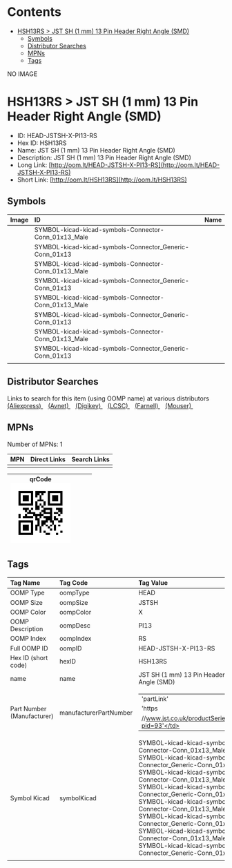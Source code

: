 



Contents
========

* [HSH13RS > JST SH (1 mm) 13 Pin Header Right Angle (SMD)](#hsh13rs--jst-sh-1-mm-13-pin-header-right-angle-smd)
	* [Symbols](#symbols)
	* [Distributor Searches](#distributor-searches)
	* [MPNs](#mpns)
	* [Tags](#tags)
  
NO IMAGE  
# HSH13RS > JST SH (1 mm) 13 Pin Header Right Angle (SMD)

- ID: HEAD-JSTSH-X-PI13-RS
- Hex ID: HSH13RS
- Name: JST SH (1 mm) 13 Pin Header Right Angle (SMD)
- Description: JST SH (1 mm) 13 Pin Header Right Angle (SMD)
- Long Link: [http://oom.lt/HEAD-JSTSH-X-PI13-RS](http://oom.lt/HEAD-JSTSH-X-PI13-RS)
- Short Link: [http://oom.lt/HSH13RS](http://oom.lt/HSH13RS)

## Symbols
  

|Image|ID|Name|
| :--- | :--- | :--- |
|![]()|SYMBOL-kicad-kicad-symbols-Connector-Conn_01x13_Male||
|![]()|SYMBOL-kicad-kicad-symbols-Connector_Generic-Conn_01x13||
|![]()|SYMBOL-kicad-kicad-symbols-Connector-Conn_01x13_Male||
|![]()|SYMBOL-kicad-kicad-symbols-Connector_Generic-Conn_01x13||
|![]()|SYMBOL-kicad-kicad-symbols-Connector-Conn_01x13_Male||
|![]()|SYMBOL-kicad-kicad-symbols-Connector_Generic-Conn_01x13||
|![]()|SYMBOL-kicad-kicad-symbols-Connector-Conn_01x13_Male||
|![]()|SYMBOL-kicad-kicad-symbols-Connector_Generic-Conn_01x13||
||||

## Distributor Searches
  
Links to search for this item (using OOMP name) at various distributors  
[(Aliexpress) ](https://www.aliexpress.com/wholesale?SearchText=1117JST+SH+1+mm+13+Pin+Header+Right+Angle+SMD)&nbsp;&nbsp;&nbsp;[(Avnet) ](https://www.avnet.com/shop/us/search/JST+SH+1+mm+13+Pin+Header+Right+Angle+SMD)&nbsp;&nbsp;&nbsp;[(Digikey) ](https://www.digikey.co.uk/en/products/result?s=JST+SH+1+mm+13+Pin+Header+Right+Angle+SMD)&nbsp;&nbsp;&nbsp;[(LCSC) ](https://www.lcsc.com/search?q=JST+SH+1+mm+13+Pin+Header+Right+Angle+SMD)&nbsp;&nbsp;&nbsp;[(Farnell) ](https://uk.farnell.com/search?st=JST+SH+1+mm+13+Pin+Header+Right+Angle+SMD)&nbsp;&nbsp;&nbsp;[(Mouser) ](https://www.mouser.com/c/?q=JST+SH+1+mm+13+Pin+Header+Right+Angle+SMD)&nbsp;&nbsp;&nbsp;
## MPNs
  
Number of MPNs: 1  

|MPN|Direct Links|Search Links|
| :--- | :--- | :--- |
||||
  

|qrCode<br>[![](https://raw.githubusercontent.com/oomlout/oomlout_OOMP_parts_V2/main/HEAD/JSTSH/X/PI13/RS/qrCode_140.png)](https://github.com/oomlout/oomlout_OOMP_parts_V2/tree/main/HEAD/JSTSH/X/PI13/RS/qrCode.png)||||
| :---: | :---: | :---: | :---: |

## Tags
  

|Tag Name|Tag Code|Tag Value|
| :--- | :--- | :--- |
|OOMP Type|oompType|HEAD|
|OOMP Size|oompSize|JSTSH|
|OOMP Color|oompColor|X|
|OOMP Description|oompDesc|PI13|
|OOMP Index|oompIndex|RS|
|Full OOMP ID|oompID|HEAD-JSTSH-X-PI13-RS|
|Hex ID (short code)|hexID|HSH13RS|
|name|name|JST SH (1 mm) 13 Pin Header Right Angle (SMD)|
|Part Number (Manufacturer)|manufacturerPartNumber|<table><tr><td>'partLink'</td></tr><tr><td> 'https</td></tr><tr><td>//www.jst.co.uk/productSeries.php?pid=93'</td></tr></table>|
|Symbol Kicad|symbolKicad|SYMBOL-kicad-kicad-symbols-Connector-Conn_01x13_Male, SYMBOL-kicad-kicad-symbols-Connector_Generic-Conn_01x13, SYMBOL-kicad-kicad-symbols-Connector-Conn_01x13_Male, SYMBOL-kicad-kicad-symbols-Connector_Generic-Conn_01x13, SYMBOL-kicad-kicad-symbols-Connector-Conn_01x13_Male, SYMBOL-kicad-kicad-symbols-Connector_Generic-Conn_01x13, SYMBOL-kicad-kicad-symbols-Connector-Conn_01x13_Male, SYMBOL-kicad-kicad-symbols-Connector_Generic-Conn_01x13|
||||
